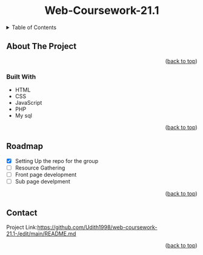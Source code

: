 <div id="top"></div>
<h1 align="center">Web-Coursework-21.1</h1>
<p align="center"> </p>
<details>
  <summary>Table of Contents</summary>
  <ol>
    <li>
      <a href="#about-the-project">About The Project</a>
      <ul>
        <li><a href="#built-with">Built With</a></li>
      </ul>
    <li><a href="#roadmap">Roadmap</a></li>
    <li><a href="#contact">Contact</a></li>
    <li><a href="#acknowledgments">Acknowledgments</a></li>
  </ol>
</details>


## About The Project

<p align="right">(<a href="#top">back to top</a>)</p>

### Built With
* HTML
* CSS
* JavaScript
* PHP
* My sql

<p align="right">(<a href="#top">back to top</a>)</p>

## Roadmap
- [x] Setting Up the repo for the group
- [ ] Resource Gathering
- [ ] Front page development
- [ ] Sub page develpment

<p align="right">(<a href="#top">back to top</a>)</p>

## Contact





Project Link:https://github.com/Udith1998/web-coursework-21.1-/edit/main/README.md 
<p align="right">(<a href="#top">back to top</a>)</p>
  
  
    
